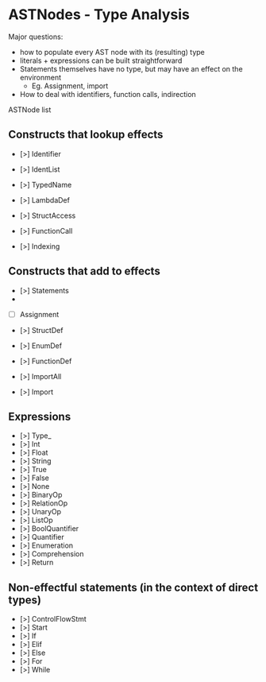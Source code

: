 # ASTNodes - Type Analysis

Major questions:

- how to populate every AST node with its (resulting) type
- literals + expressions can be built straightforward
- Statements themselves have no type, but may have an effect on the environment
  - Eg. Assignment, import
- How to deal with identifiers, function calls, indirection

ASTNode list

## Constructs that lookup effects

- [>] Identifier
- [>] IdentList
- [>] TypedName

- [>] LambdaDef

- [>] StructAccess
- [>] FunctionCall
- [>] Indexing

## Constructs that add to effects

- [>] Statements
-
- [ ] Assignment

- [>] StructDef
- [>] EnumDef
- [>] FunctionDef

- [>] ImportAll
- [>] Import

## Expressions

- [>] Type\_
- [>] Int
- [>] Float
- [>] String
- [>] True
- [>] False
- [>] None
- [>] BinaryOp
- [>] RelationOp
- [>] UnaryOp
- [>] ListOp
- [>] BoolQuantifier
- [>] Quantifier
- [>] Enumeration
- [>] Comprehension
- [>] Return

## Non-effectful statements (in the context of direct types)

- [>] ControlFlowStmt
- [>] Start
- [>] If
- [>] Elif
- [>] Else
- [>] For
- [>] While
